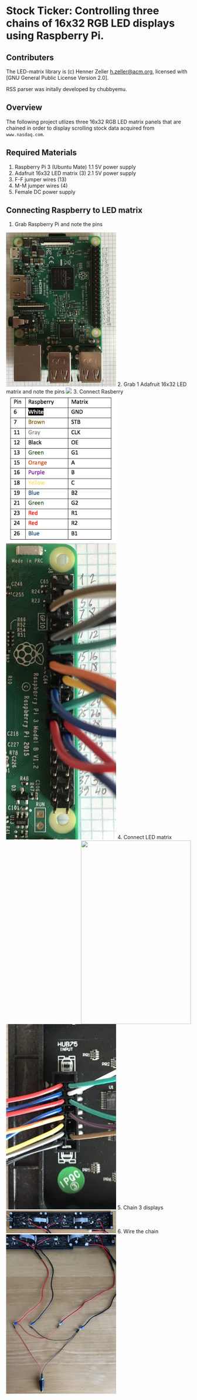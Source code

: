 Stock Ticker: Controlling three chains of 16x32 RGB LED displays using Raspberry Pi.
==================================================

Contributers
--------

The LED-matrix library is (c) Henner Zeller <h.zeller@acm.org>, licensed with
[GNU General Public License Version 2.0].

RSS parser was initally developed by chubbyemu. 


Overview
--------
The following project utlizes three 16x32 RGB LED matrix panels that are chained
in order to display scrolling stock data acquired from `www.nasdaq.com`.


Required Materials
-------------------
1. Raspberry Pi 3 (Ubuntu Mate)
  1.1 5V power supply
2. Adafruit 16x32 LED matrix (3)
  2.1 5V power supply
3. F-F jumper wires (13)
4. M-M jumper wires (4)
5. Female DC power supply

Connecting Raspberry to LED matrix
------------

1. Grab Raspberry Pi and note the pins
<img src="img/raspberry-pi.jpg" width="300">
2. Grab 1 Adafruit 16x32 LED matrix and note the pins
<img src="img/hub75-other.jpg" width="300">
3. Connect Rasberry
<img src="img/Wiring.png" width="300">
<img src="img/raspberry-con.jpg" width="300">
<img src="img/hub75.jpg" width="300" height = "500" align="right">
4. Connect LED matrix
<img src="img/hub75-con.jpg" width="300">
5. Chain 3 displays
<img src="img/three-display-con.jpg" width="300">
6. Wire the chain
<img src="img/hot-wires.jpg" width="300">
